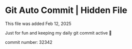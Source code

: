 # Git Auto Commit | Hidden File

This file was added Feb 12, 2025

Just for fun and keeping my daily git commit active 🤪

commit number: 32342
